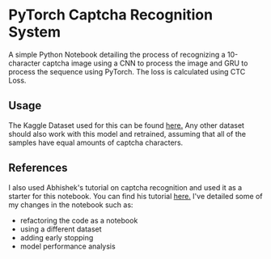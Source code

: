 # PyTorch Captcha Recognition System
A simple Python Notebook detailing the process of recognizing a 10-character captcha image using a CNN to process the image and GRU to process the sequence using PyTorch. The loss is calculated using CTC Loss.

## Usage
The Kaggle Dataset used for this can be found [here.](https://www.kaggle.com/aadhavvignesh/captcha-images)
Any other dataset should also work with this model and retrained, assuming that all of the samples have equal amounts of captcha characters.

## References
I also used Abhishek's tutorial on captcha recognition and used it as a starter for this notebook. You can find his tutorial [here.](https://www.youtube.com/watch?v=IcLEJB2pY2Y) I've detailed some of my changes in the notebook such as:
- refactoring the code as a notebook
- using a different dataset
- adding early stopping
- model performance analysis


